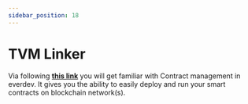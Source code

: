 ```yaml
---
sidebar_position: 18
---
```


# TVM Linker

Via following [**this link**](https://github.com/tonlabs/TVM-linker) you will get familiar with Contract management in everdev. It gives you the ability to easily deploy and run your smart contracts on blockchain network(s).
